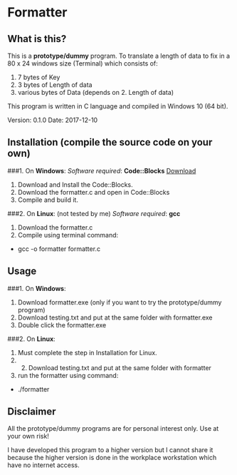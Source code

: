 # Formatter
## What is this?
This is a **prototype/dummy** program.
To translate a length of data to fix in a 80 x 24 windows size (Terminal) which consists of:

1. 7 bytes of Key
2. 3 bytes of Length of data
3. various bytes of Data (depends on 2. Length of data)

This program is written in C language and compiled in Windows 10 (64 bit).

Version: 0.1.0
Date: 2017-12-10

## Installation (compile the source code on your own)
###1. On **Windows**:
_Software required_: **Code::Blocks** [Download](http://www.codeblocks.org/downloads)
1. Download and Install the Code::Blocks.
2. Download the formatter.c and open in Code::Blocks
3. Compile and build it.

###2. On **Linux**: (not tested by me)
_Software required_: **gcc**
1. Download the formatter.c
2. Compile using terminal command:
  - gcc -o formatter formatter.c

## Usage
###1. On **Windows**:
1. Download formatter.exe (only if you want to try the prototype/dummy program)
2. Download testing.txt and put at the same folder with formatter.exe
3. Double click the formatter.exe

###2. On **Linux**:
1. Must complete the step in Installation for Linux.
2. 2. Download testing.txt and put at the same folder with formatter
3. run the formatter using command:
  - ./formatter

## Disclaimer
All the prototype/dummy programs are for personal interest only.
Use at your own risk!

I have developed this program to a higher version but I cannot share it 
because the higher version is done in the workplace workstation which have no internet access.